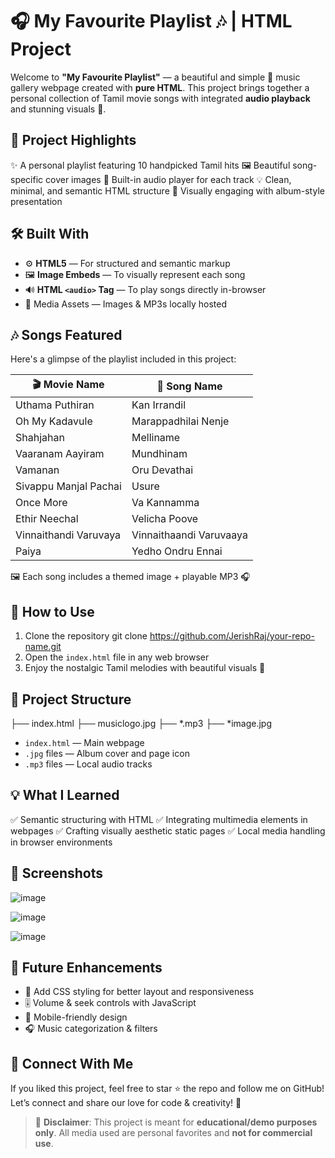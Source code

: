 
# 🎧 My Favourite Playlist 🎶 | HTML Project

Welcome to **"My Favourite Playlist"** — a beautiful and simple 🎵 music gallery webpage created with **pure HTML**. This project brings together a personal collection of Tamil movie songs with integrated **audio playback** and stunning visuals 🌟.

## 📌 Project Highlights

✨ A personal playlist featuring 10 handpicked Tamil hits
🖼️ Beautiful song-specific cover images
🎼 Built-in audio player for each track
💡 Clean, minimal, and semantic HTML structure
🎨 Visually engaging with album-style presentation


## 🛠️ Built With

* ⚙️ **HTML5** — For structured and semantic markup
* 🖼️ **Image Embeds** — To visually represent each song
* 🔊 **HTML `<audio>` Tag** — To play songs directly in-browser
* 📁 Media Assets — Images & MP3s locally hosted


## 🎶 Songs Featured

Here's a glimpse of the playlist included in this project:

| 🎬 Movie Name         | 🎵 Song Name           |
| --------------------- | ----------------------- |
| Uthama Puthiran       | Kan Irrandil            |
| Oh My Kadavule        | Marappadhilai Nenje     |
| Shahjahan             | Melliname               |
| Vaaranam Aayiram      | Mundhinam               |
| Vamanan               | Oru Devathai            |
| Sivappu Manjal Pachai | Usure                   |
| Once More             | Va Kannamma             |
| Ethir Neechal         | Velicha Poove           |
| Vinnaithandi Varuvaya | Vinnaithaandi Varuvaaya |
| Paiya                 | Yedho Ondru Ennai       |

🖼️ Each song includes a themed image + playable MP3 🎧


## 🚀 How to Use

1. Clone the repository
   git clone https://github.com/JerishRaj/your-repo-name.git 
2. Open the `index.html` file in any web browser
3. Enjoy the nostalgic Tamil melodies with beautiful visuals 💖


## 📂 Project Structure

├── index.html
├── musiclogo.jpg
├── *.mp3
├── *image.jpg

* `index.html` — Main webpage
* `.jpg` files — Album cover and page icon
* `.mp3` files — Local audio tracks


## 💡 What I Learned

✅ Semantic structuring with HTML
✅ Integrating multimedia elements in webpages
✅ Crafting visually aesthetic static pages
✅ Local media handling in browser environments


## 📸 Screenshots

![image](https://github.com/user-attachments/assets/96a37b0e-3f66-4412-a189-d4ae3dbab189)

![image](https://github.com/user-attachments/assets/748cbdb4-4a45-49b9-8d23-5aa1ccb3f6eb)

![image](https://github.com/user-attachments/assets/33b02819-88c2-486e-9136-090857f51da9)



## 🌟 Future Enhancements

* 🎨 Add CSS styling for better layout and responsiveness
* 🎚️ Volume & seek controls with JavaScript
* 📱 Mobile-friendly design
* 🎧 Music categorization & filters


## 🙌 Connect With Me

If you liked this project, feel free to star ⭐ the repo and follow me on GitHub!
Let’s connect and share our love for code & creativity! 💬



> 🔐 **Disclaimer**: This project is meant for **educational/demo purposes only**. All media used are personal favorites and **not for commercial use**.

